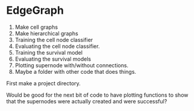# EdgeGraph

1. Make cell graphs 
2. Make hierarchical graphs
3. Training the cell node classifier
4. Evaluating the cell node classifier. 
5. Training the survival model
6. Evaluating the survival models
7. Plotting supernode with/without connections. 
8. Maybe a folder with other code that does things. 


First make a project directory. 

Would be good for the next bit of code to have plotting functions to show that the supernodes
were actually created and were successful?


